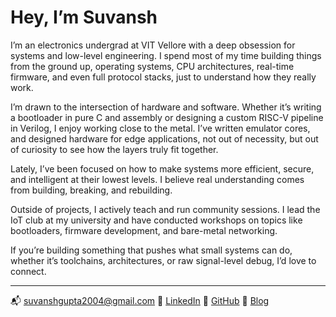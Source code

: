 # Hey, I’m Suvansh

I’m an electronics undergrad at VIT Vellore with a deep obsession for systems and low-level engineering. I spend most of my time building things from the ground up, operating systems, CPU architectures, real-time firmware, and even full protocol stacks, just to understand how they really work.

I’m drawn to the intersection of hardware and software. Whether it’s writing a bootloader in pure C and assembly or designing a custom RISC-V pipeline in Verilog, I enjoy working close to the metal. I’ve written emulator cores, and designed hardware for edge applications, not out of necessity, but out of curiosity to see how the layers truly fit together.

Lately, I’ve been focused on how to make systems more efficient, secure, and intelligent at their lowest levels. I believe real understanding comes from building, breaking, and rebuilding.

Outside of projects, I actively teach and run community sessions. I lead the IoT club at my university and have conducted workshops on topics like bootloaders, firmware development, and bare-metal networking.

If you’re building something that pushes what small systems can do, whether it’s toolchains, architectures, or raw signal-level debug, I’d love to connect.

---

📬 [suvanshgupta2004@gmail.com](mailto:suvanshgupta2004@gmail.com)
🔗 [LinkedIn](https://www.linkedin.com/in/suvansh-gupta)
🔗 [GitHub](https://github.com/sudoXpg)
🔗 [Blog](https://sudoxpg.github.io/byte_bunker/)
